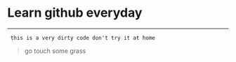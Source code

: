 # Learn github everyday
--- 
` this is a very dirty code don't try it at home`
> go touch some grass
